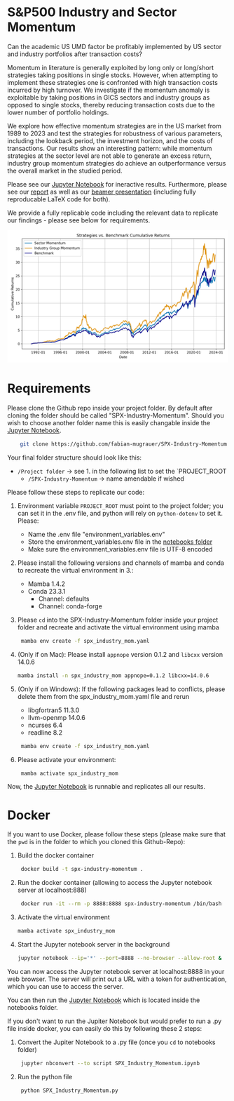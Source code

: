 S&P500 Industry and Sector Momentum
==============================

Can the academic US UMD factor be profitably implemented by US sector and industry portfolios after transaction costs? 

Momentum in literature is generally exploited by long only or long/short strategies taking positions in single stocks. However, when attempting to implement these strategies one is confronted with high transaction costs incurred by high turnover. We investigate if the momentum anomaly is exploitable by taking positions in GICS sectors and industry groups as opposed to single stocks, thereby reducing transaction costs due to the lower number of portfolio holdings.

We explore how effective momentum strategies are in the US market from 1989 to 2023 and test the strategies for robustness of various parameters, including the lookback period, the investment horizon, and the costs of transactions. Our results show an interesting pattern: while momentum strategies at the sector level are not able to generate an excess return, industry group momentum strategies do achieve an outperformance versus the overall market in the studied period.

Please see our [Jupyter Notebook](notebooks/SPX_Industry_Momentum.ipynb) for ineractive results. Furthermore, please see our [report](reports/report/Report_SPX_Industry_Momentum.pdf) as well as our [beamer presentation](reports/beamer/Beamer_SPX_Industry_Momentum.pdf) (including fully reproducable LaTeX code for both).

We provide a fully replicable code including the relevant data to replicate our findings - please see below for requirements.

![](reports/figures/strategy_plot.png)

Requirements
==============================

Please clone the Github repo inside your project folder. By default after cloning the folder should be called "SPX-Industry-Momentum". Should you wish to choose another folder name this is easily changable inside the [Jupyter Notebook](notebooks/SPX_Industry_Momentum.ipynb).
```bash
    git clone https://github.com/fabian-mugrauer/SPX-Industry-Momentum.git
```
Your final folder structure should look like this:
- `/Project folder` -> see 1. in the following list to set the `PROJECT_ROOT
  - `/SPX-Industry-Momentum` -> name amendable if wished

Please follow these steps to replicate our code:

1. Environment variable `PROJECT_ROOT` must point to the project folder; you can set it in the .env file, and python will rely on `python-dotenv` to set it. Please: 

    - Name the .env file "environment_variables.env"
    - Store the environment_variables.env file in the [notebooks folder](notebooks)
    - Make sure the environment_variables.env file is UTF-8 encoded

2. Please install the following versions and channels of mamba and conda to recreate the virtual environment in 3.:
    - Mamba 1.4.2
    - Conda 23.3.1
      - Channel: defaults
      - Channel: conda-forge
3. Please `cd` into the SPX-Industry-Momentum folder inside your project folder and recreate and activate the virtual environment using mamba
   ```bash
    mamba env create -f spx_industry_mom.yaml
    ```
4. (Only if on Mac): Please install `appnope` version 0.1.2 and `libcxx` version 14.0.6
   ```bash
   mamba install -n spx_industry_mom appnope=0.1.2 libcxx=14.0.6
   ```
5. (Only if on Windows): If the following packages lead to conflicts, please delete them from the spx_industry_mom.yaml file and rerun
    - libgfortran5 11.3.0
    - llvm-openmp 14.0.6
    - ncurses 6.4
    - readline 8.2
   
   ```bash
    mamba env create -f spx_industry_mom.yaml
    ```
7. Please activate your environment:
   ```bash
    mamba activate spx_industry_mom
    ```

 Now, the [Jupyter Notebook](notebooks/SPX_Industry_Momentum.ipynb) is runnable and replicates all our results.

Docker
==============================

If you want to use Docker, please follow these steps (please make sure that the `pwd` is in the folder to which you cloned this Github-Repo):

1. Build the docker container 
   ```bash
    docker build -t spx-industry-momentum .
    ```
2. Run the docker container (allowing to access the Jupyter notebook server at localhost:888)
   ```bash
    docker run -it --rm -p 8888:8888 spx-industry-momentum /bin/bash
    ```
3. Activate the virtual environment
    ```bash
    mamba activate spx_industry_mom
    ```
4. Start the Jupyter notebook server in the background
    ```bash
    jupyter notebook --ip='*' --port=8888 --no-browser --allow-root &
    ```

You can now access the Jupyter notebook server at localhost:8888 in your web browser. The server will print out a URL with a token for authentication, which you can use to access the server.

You can then run the [Jupyter Notebook](notebooks/SPX_Industry_Momentum.ipynb) which is located inside the notebooks folder.

If you don't want to run the Jupiter Notebook but would prefer to run a .py file inside docker, you can easily do this by following these 2 steps:
1. Convert the Jupiter Notebook to a .py file (once you `cd` to notebooks folder)
   ```bash
    jupyter nbconvert --to script SPX_Industry_Momentum.ipynb
    ```
2. Run the python file
   ```bash
    python SPX_Industry_Momentum.py
    ```



